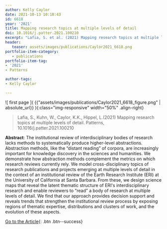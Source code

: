```yaml
---
author: Kelly Caylor
date: 2021-10-13 10:18:43
id: 6618
year: '2021'
title: Mapping research topics at multiple levels of detail
doi: 10.1016/j.patter.2021.100210
excerpt: "Lafia, S. et al. (2021) Mapping research topics at multiple levels of detail. Patterns, doi:10.1016/j.patter.2021.100210"
header:
   teaser: assets/images/publications/Caylor2021_6618.png
portfolio-item-category:
   - publications
portfolio-item-tag:
- '2021'
- Patterns

author-tags:
- Kelly Caylor

---
```


![ first page ]( {{"assets/images/publications/Caylor2021_6618_figure.png" | absolute_url}} ){:class="img-responsive" width="50%" .align-right}


> Lafia, S., Kuhn, W., Caylor, K.K., Hippel, L.(2021) Mapping research topics at multiple levels of detail. Patterns, 10.1016/j.patter.2021.100210


**Abstract**: The institutional review of interdisciplinary bodies of research lacks methods to systematically produce higher-level abstractions. Abstraction methods, like the “distant reading” of corpora, are increasingly important for knowledge discovery in the sciences and humanities. We demonstrate how abstraction methods complement the metrics on which research reviews currently rely. We model cross-disciplinary topics of research publications and projects emerging at multiple levels of detail in the context of an institutional review of the Earth Research Institute (ERI) at the University of California at Santa Barbara. From these, we design science maps that reveal the latent thematic structure of ERI's interdisciplinary research and enable reviewers to “read” a body of research at multiple levels of detail. We find that our approach provides decision support and reveals trends that strengthen the institutional review process by exposing regions of thematic expertise, distributions and clusters of work, and the evolution of these aspects.


[Go to the Article](https://www.doi.org/10.1016/j.patter.2021.100210){: .btn .btn--success}